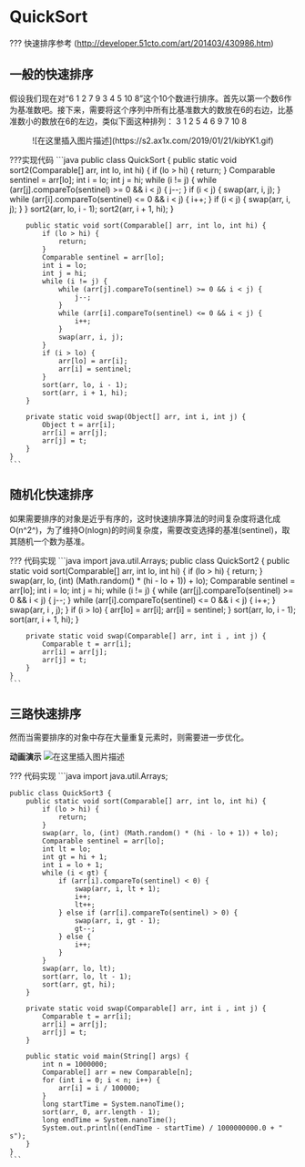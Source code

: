# QuickSort

??? 快速排序参考
	(http://developer.51cto.com/art/201403/430986.htm)

## 一般的快速排序
假设我们现在对“6  1  2 7  9  3  4  5 10  8”这个10个数进行排序。首先以第一个数6作为基准数吧。接下来，需要将这个序列中所有比基准数大的数放在6的右边，比基准数小的数放在6的左边，类似下面这种排列：
3  1  2 5  4  6  9 7  10  8
<center>
![在这里插入图片描述](https://s2.ax1x.com/2019/01/21/kibYK1.gif)
</center>

???实现代码
	```java
	public class QuickSort {
		public static void sort2(Comparable[] arr, int lo, int hi) {
			if (lo > hi) {
				return;
			}
			Comparable sentinel = arr[lo];
			int i = lo;
			int j = hi;
			while (i != j) {
				while (arr[j].compareTo(sentinel) >= 0 && i < j) {
					j--;
				}
				if (i < j) {
					swap(arr, i, j);
				}
				while (arr[i].compareTo(sentinel) <= 0 && i < j) {
					i++;
				}
				if (i < j) {
					swap(arr, i, j);
				}
			}
			sort2(arr, lo, i - 1);
			sort2(arr, i + 1, hi);
		}

		public static void sort(Comparable[] arr, int lo, int hi) {
			if (lo > hi) {
				return;
			}
			Comparable sentinel = arr[lo];
			int i = lo;
			int j = hi;
			while (i != j) {
				while (arr[j].compareTo(sentinel) >= 0 && i < j) {
					j--;
				}
				while (arr[i].compareTo(sentinel) <= 0 && i < j) {
					i++;
				}
				swap(arr, i, j);
			}
			if (i > lo) {
				arr[lo] = arr[i];
				arr[i] = sentinel;
			}
			sort(arr, lo, i - 1);
			sort(arr, i + 1, hi);
		}

		private static void swap(Object[] arr, int i, int j) {
			Object t = arr[i];
			arr[i] = arr[j];
			arr[j] = t;
		}
	}
	```
## 随机化快速排序
如果需要排序的对象是近乎有序的，这时快速排序算法的时间复杂度将退化成O(n^2^)，为了维持O(nlogn)的时间复杂度，需要改变选择的基准(sentinel)，取其随机一个数为基准。

??? 代码实现
	```java
	import java.util.Arrays;
	public class QuickSort2 {
		public static void sort(Comparable[] arr, int lo, int hi) {
			if (lo > hi) {
				return;
			}
			swap(arr, lo, (int) (Math.random() * (hi - lo + 1)) + lo);
			Comparable sentinel = arr[lo];
			int i = lo;
			int j = hi;
			while (i != j) {
				while (arr[j].compareTo(sentinel) >= 0 && i < j) {
					j--;
				}
				while (arr[i].compareTo(sentinel) <= 0 && i < j) {
					i++;
				}
				swap(arr, i , j);
			}
			if (i > lo) {
				arr[lo] = arr[i];
				arr[i] = sentinel;
			}
			sort(arr, lo, i - 1);
			sort(arr, i + 1, hi);
		}
		
		private static void swap(Comparable[] arr, int i , int j) {
			Comparable t = arr[i];
	        arr[i] = arr[j];
	        arr[j] = t;
		}
	}
	```

## 三路快速排序
然而当需要排序的对象中存在大量重复元素时，则需要进一步优化。

**动画演示**
![在这里插入图片描述](https://s2.ax1x.com/2019/01/21/kibNb6.gif)

??? 代码实现
	```java
	import java.util.Arrays;

	public class QuickSort3 {
		public static void sort(Comparable[] arr, int lo, int hi) {
			if (lo > hi) {
				return;
			}
			swap(arr, lo, (int) (Math.random() * (hi - lo + 1)) + lo);
			Comparable sentinel = arr[lo];
			int lt = lo;
			int gt = hi + 1;
			int i = lo + 1;
			while (i < gt) {
				if (arr[i].compareTo(sentinel) < 0) {
					swap(arr, i, lt + 1);
					i++;
					lt++;
				} else if (arr[i].compareTo(sentinel) > 0) {
					swap(arr, i, gt - 1);
					gt--;
				} else {
					i++;
				}
			}
			swap(arr, lo, lt);
			sort(arr, lo, lt - 1);
			sort(arr, gt, hi);
		}
		
		private static void swap(Comparable[] arr, int i , int j) {
			Comparable t = arr[i];
	        arr[i] = arr[j];
	        arr[j] = t;
		}

		public static void main(String[] args) {
			int n = 1000000;
			Comparable[] arr = new Comparable[n];
			for (int i = 0; i < n; i++) {
				arr[i] = i / 100000;
			}
			long startTime = System.nanoTime();
	        sort(arr, 0, arr.length - 1);
	        long endTime = System.nanoTime();
	        System.out.println((endTime - startTime) / 1000000000.0 + " s");
		}
	}
	```








<script type="text/javascript" async
  src="https://cdnjs.cloudflare.com/ajax/libs/mathjax/2.7.5/MathJax.js?config=TeX-MML-AM_CHTML">
</script>
<script type="text/x-mathjax-config">
MathJax.Hub.Config({
  tex2jax: {inlineMath: [['$','$'], ['\\(','\\)']]}
});
</script>
